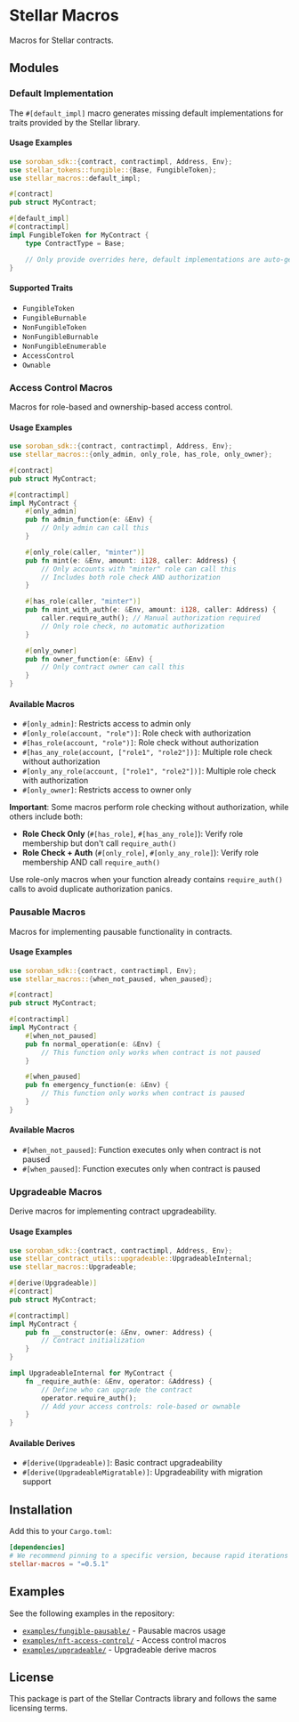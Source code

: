 # Stellar Macros

Macros for Stellar contracts.

## Modules

### Default Implementation

The `#[default_impl]` macro generates missing default implementations for traits provided by the Stellar library.

#### Usage Examples

```rust
use soroban_sdk::{contract, contractimpl, Address, Env};
use stellar_tokens::fungible::{Base, FungibleToken};
use stellar_macros::default_impl;

#[contract]
pub struct MyContract;

#[default_impl]
#[contractimpl]
impl FungibleToken for MyContract {
    type ContractType = Base;

    // Only provide overrides here, default implementations are auto-generated
}
```

#### Supported Traits

- `FungibleToken`
- `FungibleBurnable`
- `NonFungibleToken`
- `NonFungibleBurnable`
- `NonFungibleEnumerable`
- `AccessControl`
- `Ownable`

### Access Control Macros

Macros for role-based and ownership-based access control.

#### Usage Examples

```rust
use soroban_sdk::{contract, contractimpl, Address, Env};
use stellar_macros::{only_admin, only_role, has_role, only_owner};

#[contract]
pub struct MyContract;

#[contractimpl]
impl MyContract {
    #[only_admin]
    pub fn admin_function(e: &Env) {
        // Only admin can call this
    }

    #[only_role(caller, "minter")]
    pub fn mint(e: &Env, amount: i128, caller: Address) {
        // Only accounts with "minter" role can call this
        // Includes both role check AND authorization
    }

    #[has_role(caller, "minter")]
    pub fn mint_with_auth(e: &Env, amount: i128, caller: Address) {
        caller.require_auth(); // Manual authorization required
        // Only role check, no automatic authorization
    }

    #[only_owner]
    pub fn owner_function(e: &Env) {
        // Only contract owner can call this
    }
}
```

#### Available Macros

- `#[only_admin]`: Restricts access to admin only
- `#[only_role(account, "role")]`: Role check with authorization
- `#[has_role(account, "role")]`: Role check without authorization
- `#[has_any_role(account, ["role1", "role2"])]`: Multiple role check without authorization
- `#[only_any_role(account, ["role1", "role2"])]`: Multiple role check with authorization
- `#[only_owner]`: Restricts access to owner only

**Important**: Some macros perform role checking without authorization, while others include both:

- **Role Check Only** (`#[has_role]`, `#[has_any_role]`): Verify role membership but don't call `require_auth()`
- **Role Check + Auth** (`#[only_role]`, `#[only_any_role]`): Verify role membership AND call `require_auth()`

Use role-only macros when your function already contains `require_auth()` calls to avoid duplicate authorization panics.

### Pausable Macros

Macros for implementing pausable functionality in contracts.

#### Usage Examples

```rust
use soroban_sdk::{contract, contractimpl, Env};
use stellar_macros::{when_not_paused, when_paused};

#[contract]
pub struct MyContract;

#[contractimpl]
impl MyContract {
    #[when_not_paused]
    pub fn normal_operation(e: &Env) {
        // This function only works when contract is not paused
    }

    #[when_paused]
    pub fn emergency_function(e: &Env) {
        // This function only works when contract is paused
    }
}
```

#### Available Macros

- `#[when_not_paused]`: Function executes only when contract is not paused
- `#[when_paused]`: Function executes only when contract is paused

### Upgradeable Macros

Derive macros for implementing contract upgradeability.

#### Usage Examples

```rust
use soroban_sdk::{contract, contractimpl, Address, Env};
use stellar_contract_utils::upgradeable::UpgradeableInternal;
use stellar_macros::Upgradeable;

#[derive(Upgradeable)]
#[contract]
pub struct MyContract;

#[contractimpl]
impl MyContract {
    pub fn __constructor(e: &Env, owner: Address) {
        // Contract initialization
    }
}

impl UpgradeableInternal for MyContract {
    fn _require_auth(e: &Env, operator: &Address) {
        // Define who can upgrade the contract
        operator.require_auth();
        // Add your access controls: role-based or ownable
    }
}
```

#### Available Derives

- `#[derive(Upgradeable)]`: Basic contract upgradeability
- `#[derive(UpgradeableMigratable)]`: Upgradeability with migration support

## Installation

Add this to your `Cargo.toml`:

```toml
[dependencies]
# We recommend pinning to a specific version, because rapid iterations are expected as the library is in an active development phase.
stellar-macros = "=0.5.1"
```

## Examples

See the following examples in the repository:
- [`examples/fungible-pausable/`](https://github.com/OpenZeppelin/stellar-contracts/tree/main/examples/fungible-pausable) - Pausable macros usage
- [`examples/nft-access-control/`](https://github.com/OpenZeppelin/stellar-contracts/tree/main/examples/nft-access-control) - Access control macros
- [`examples/upgradeable/`](https://github.com/OpenZeppelin/stellar-contracts/tree/main/examples/upgradeable) - Upgradeable derive macros

## License

This package is part of the Stellar Contracts library and follows the same licensing terms.
